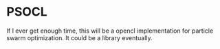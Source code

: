 # PSOCL

If I ever get enough time, this will be a opencl implementation for particle swarm optimization.
It could be a library eventually.
